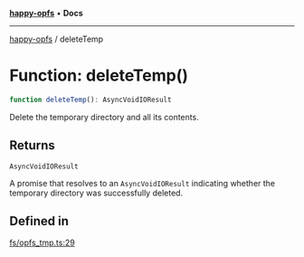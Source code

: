 [**happy-opfs**](../README.md) • **Docs**

***

[happy-opfs](../README.md) / deleteTemp

# Function: deleteTemp()

```ts
function deleteTemp(): AsyncVoidIOResult
```

Delete the temporary directory and all its contents.

## Returns

`AsyncVoidIOResult`

A promise that resolves to an `AsyncVoidIOResult` indicating whether the temporary directory was successfully deleted.

## Defined in

[fs/opfs\_tmp.ts:29](https://github.com/JiangJie/happy-opfs/blob/a6314c4612c605f77895adcb9d6d91abcaafaa7d/src/fs/opfs_tmp.ts#L29)
